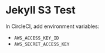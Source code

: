 # Jekyll S3 Test

In CircleCI, add environment variables:

* `AWS_ACCESS_KEY_ID`
* `AWS_SECRET_ACCESS_KEY`

